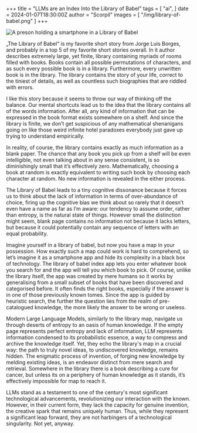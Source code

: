 +++
title = "LLMs are an Index Into the Library of Babel"
tags = [
    "ai",
]
date = 2024-01-07T18:30:00Z
author = "Scorpil"
images = [ "/img/library-of-babel.png" ]
+++

![A preson holding a smartphone in a Library of Babel](/img/library-of-babel.png)

„The Library of Babel“ is my favorite short story from Jorge Luis Borges, and probably in a top 5 of my favorite short stories overall. In it author describes extremely large, yet finite, library containing myriads of rooms filled with books. Books contain all possible permutations of characters, and as such every possible book is in a library. Furthermore, every unwritten book is in the library. The library contains the story of your life, correct to the tiniest of details, as well as countless such biographies that are riddled with errors.

I like this story because it seems to throw our way of thinking off the balance. Our mental shortcuts lead us to the idea that the library contains all of the words information. After all, any kind of information that can be expressed in the book format exists somewhere on a shelf. And since the library is finite, we don’t get suspicious of any mathematical shenanigans going on like those weird infinite hotel paradoxes everybody just gave up trying to understand empirically.

In reality, of course, the library contains exactly as much information as a blank paper. The chance that any book you pick up from a shelf will be even intelligible, not even talking about in any sense consistent, is so diminishingly small that it’s effectively zero. Mathematically, choosing a book at random is exactly equivalent to writing such book by choosing each character at random. No new information is revealed in the either process.
  
The Library of Babel leads to a tiny cognitive dissonance because it forces us to think about the lack of information in terms of over-abundance of choice, firing up the cognitive bias we think about so rarely that it doesn’t even have a name as far as I’m aware: our tendency to assume order, rather than entropy, is the natural state of things. However small the distinction might seem, blank page contains no information not because it lacks letters, but because it could potentially contain any sequence of letters with an equal probability.
  
Imagine yourself in a library of babel, but now you have a map in your possession. How exactly such a map could work is hard to comprehend, so let’s imagine it as a smartphone app and hide its complexity in a black box of technology. The library of babel index app lets you enter whatever book you search for and the app will tell you which book to pick. Of course, unlike the library itself, the app was created by mere humans so it works by generalising from a small subset of books that have been discovered and categorised before. It often finds the right books, especially if the answer is in one of those previously known tomes. Since the app is guided by heuristic search, the further the question lies from the realm of pre-catalogued knowledge, the more likely the answer to be wrong or useless.

Modern Large Language Models, similarly to the library map, navigate us through deserts of entropy to an oasis of human knowledge. If the empty page represents perfect entropy and lack of information, LLM represents information condensed to its probabilistic essence, a way to compress and archive the knowledge itself. Yet, they echo the library's map in a crucial way: the path to truly novel ideas, to undiscovered knowledge, remains hidden. The enigmatic process of invention, of forging new knowledge by melding existing ideas, is an endeavor distinct from mere search and retrieval. Somewhere in the library there is a book describing a cure for cancer, but unless its on a periphery of human knowledge as it stands, it’s effectively impossible for map to reach it.

LLMs stand as a testament to one of the century's most significant technological advancements, revolutionizing our interaction with the known. However, in their current form, they lack the capacity for genuine invention, the creative spark that remains uniquely human. Thus, while they represent a significant leap forward, they are not harbingers of a technological singularity. Not yet, anyway.